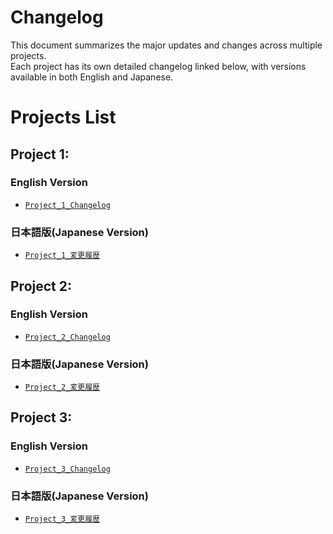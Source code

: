# Changelog

This document summarizes the major updates and changes across multiple projects.  
Each project has its own detailed changelog linked below, with versions available in both English and Japanese. 

# Projects List

## Project 1:

### English Version
- [`Project_1_Changelog`](Project_1_Changelog)

### 日本語版(Japanese Version)
- [`Project_1_変更履歴`](Project_1_変更履歴)

## Project 2:

### English Version
- [`Project_2_Changelog`](Project_2_Changelog)
  
### 日本語版(Japanese Version)
- [`Project_2_変更履歴`](Project_2_変更履歴)

## Project 3:

### English Version
- [`Project_3_Changelog`](Project_3_Changelog)
  
### 日本語版(Japanese Version)
- [`Project_3_変更履歴`](Project_3_変更履歴)
